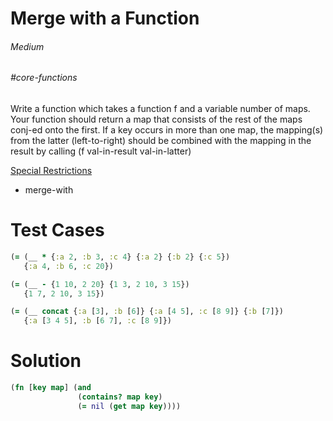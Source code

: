 # Merge with a Function

###### Medium
###### #core-functions

Write a function which takes a function f and a variable number of maps. Your function should return a map that consists of the rest of the maps conj-ed onto the first. If a key occurs in more than one map, the mapping(s) from the latter (left-to-right) should be combined with the mapping in the result by calling (f val-in-result val-in-latter)  

<u>Special Restrictions</u>  
- merge-with

# Test Cases
```clojure
(= (__ * {:a 2, :b 3, :c 4} {:a 2} {:b 2} {:c 5})
   {:a 4, :b 6, :c 20})
```
```clojure
(= (__ - {1 10, 2 20} {1 3, 2 10, 3 15})
   {1 7, 2 10, 3 15})
```
```clojure
(= (__ concat {:a [3], :b [6]} {:a [4 5], :c [8 9]} {:b [7]})
   {:a [3 4 5], :b [6 7], :c [8 9]})
```

# Solution
```clojure
(fn [key map] (and
               (contains? map key)
               (= nil (get map key))))
```
